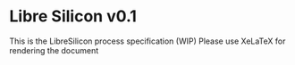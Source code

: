 # Libre Silicon v0.1
This is the LibreSilicon process specification (WIP)
Please use XeLaTeX for rendering the document
